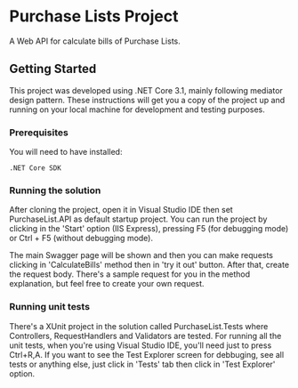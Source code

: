# Purchase Lists Project

A Web API for calculate bills of Purchase Lists.

## Getting Started

This project was developed using .NET Core 3.1, mainly following mediator design pattern. 
These instructions will get you a copy of the project up and running on your local machine for development and testing purposes.

### Prerequisites

You will need to have installed:

```
.NET Core SDK
```

### Running the solution

After cloning the project, open it in Visual Studio IDE then set PurchaseList.API as default startup project.
You can run the project by clicking in the 'Start' option (IIS Express), pressing F5 (for debugging mode) or Ctrl + F5 (without debugging mode).

The main Swagger page will be shown and then you can make requests clicking in 'CalculateBills' method then in 'try it out' button.
After that, create the request body. There's a sample request for you in the method explanation, but feel free to create your own request.

### Running unit tests

There's a XUnit project in the solution called PurchaseList.Tests where Controllers, RequestHandlers and Validators are tested.
For running all the unit tests, when you're using Visual Studio IDE, you'll need just to press Ctrl+R,A.
If you want to see the Test Explorer screen for debbuging, see all tests or anything else, just click in 'Tests' tab then click in 'Test Explorer' option.